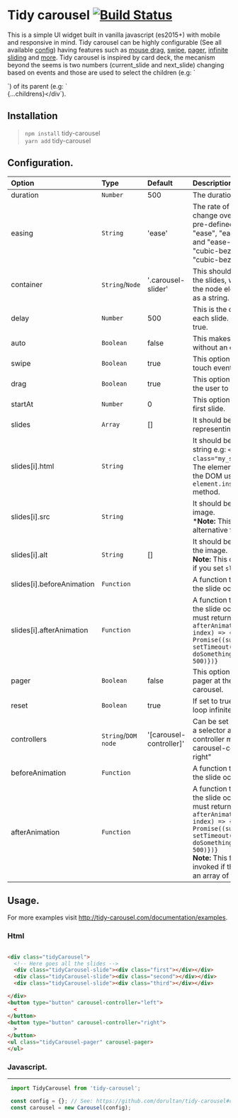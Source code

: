 # ****Tidy carousel**** [![Build Status](https://travis-ci.com/dorultan/tidy-carousel.svg?branch=master)](https://travis-ci.com/dorultan/tidy-carousel)

This is a simple UI widget built in vanilla javascript (es2015+)
with mobile and responsive in mind. Tidy carousel can be highly
configurable (See all available [config](http://localhost:8080/documentation/configuration))
having features such as [mouse drag](http://localhost:8080/documentation/configuration),
 [swipe](http://localhost:8080/documentation/configuration),
[pager](http://localhost:8080/documentation/configuration),
[infinite sliding](http://localhost:8080/documentation/configuration)
and [more](http://localhost:8080/documentation/configuration).
Tidy carousel is inspired by card deck, the mecanism beyond the
seems is two numbers (current_slide and next_slide) changing based
 on events and those are used to select the children
 (e.g: \`<div class="tidy__carousel-slide"></div>\`) of its parent
  (e.g: \` <div class="tidy__carousel">{...childrens}</div\`).


## ****Installation****
> `npm install` tidy-carousel </br>
> `yarn add` tidy-carousel

## ****Configuration.****

| ****Option****     | ****Type**** | ****Default****    | ****Description****    |
| :------------- | :------------- | :------| :------|
| duration   | `Number` | 500     | The duration of the slide.|
| easing   | `String` |'ease'    |The rate of the animation's change over time. Accepts the pre-defined values "linear", "ease", "ease-in", "ease-out", and "ease-in-out", or a custom "cubic-bezier" value like "cubic-bezier(0.42, 0, 0.58, 1)"|
| container  | `String`/`Node` | '.carousel-slider' | This should be the wrapper of the slides, witch can be neither the node element or a selector as a string.|
| delay   | `Number` |500     | This is the delay in between each slide. Useful if auto is set to true.|
| auto   | `Boolean` | false     | This makes the carousel loop without an event.|
| swipe | `Boolean` | true | This option (if true) will enable touch event for mobile devices.|
| drag | `Boolean` | true | This option (if true) will enable the user to drag the slide. |
| startAt | `Number` | 0 | This option is the index of the first slide.  |
| slides | `Array` | [] | It should be an array of objects representing the slides.|
| slides[i].html | `String` |  | It should be a html element as a string e.g: `<div class="my_slide">Content</div>`. The element will be inserted into the DOM using ` element.insertadjacentelement` method.|
| slides[i].src | `String` |  | It should be the source of the image. <br/> *****Note:**** This option is an alternative for `slides[i].node`. |
| slides[i].alt | `String` | [] | It should be the alternative for the image. <br/> ****Note:**** This option will only work if you set `slides[i].src`.|
| slides[i].beforeAnimation | `Function` |  | A function that is invoked before the slide occurs.|
| slides[i].afterAnimation | `Function` |  | A function that is invoked After the slide occurs. If present, it must return a promise e.g: `afterAnimation: (element, index) => { return new Promise((success, reject) => { setTimeout(() => { doSomething(); success()}, 500)})}`|
| pager | `Boolean` | false | This option if `true` will generate a pager at the bottom of the carousel.|
| reset | `Boolean` | true | If set to true, the carousel will loop infinitely. |
| controllers | `String`/`DOM node` | '[carousel-controller]'| Can be set to a node element or a selector as a string. Each controller must have the attribute carousel-controller="left or right" |
| beforeAnimation | `Function` |  | A function that is invoked before the slide occurs.|
| afterAnimation | `Function` |  | A function that is invoked After the slide occurs. If present, it must return a promise e.g: `afterAnimation: (element, index) => { return new Promise((success, reject) => { setTimeout(() => { doSomething(); success()}, 500)})}`<br/> ****Note:**** This function is only invoked if the `slides` is not set to an array of slides.|

## Usage.
For more examples visit http://tidy-carousel.com/documentation/examples.
### Html
```html

<div class="tidyCarousel">
  <!-- Here goes all the slides -->
  <div class="tidyCarousel-slide"><div class="first"></div></div>
  <div class="tidyCarousel-slide"><div class="second"></div></div>
  <div class="tidyCarousel-slide"><div class="third"></div></div>

</div>
<button type="button" carousel-controller="left">
  <
</button>
<button type="button" carousel-controller="right">
  >
</button>
<ul class="tidyCarousel-pager" carousel-pager>
</ul>
```
### Javascript.
-----------------
```js
 import TidyCarousel from 'tidy-carousel';

 const config = {}; // See: https://github.com/dorultan/tidy-carousel#configuration.
 const carousel = new Carousel(config);
```
